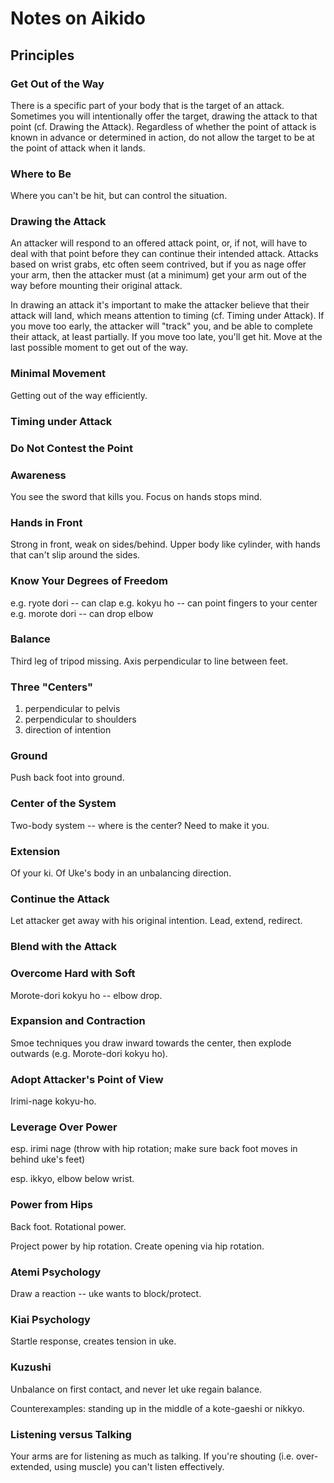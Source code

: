 # Notes on Aikido

## Principles

### Get Out of the Way

There is a specific part of your body that is the target of an
attack. Sometimes you will intentionally offer the target,
drawing the attack to that point (cf. Drawing the Attack). Regardless
of whether the point of attack is known in advance or determined in
action, do not allow the target to be at the point of attack when it
lands.

### Where to Be

Where you can't be hit, but can control the situation.

### Drawing the Attack

An attacker will respond to an offered attack point, or, if not, will
have to deal with that point before they can continue their intended
attack. Attacks based on wrist grabs, etc often seem contrived, but if
you as nage offer your arm, then the attacker must (at a minimum)
get your arm out of the way before mounting their original attack. 

In drawing an attack it's important to make the attacker believe that
their attack will land, which means attention to timing (cf. Timing
under Attack). If you move too early, the attacker will "track" you,
and be able to complete their attack, at least partially. If you move
too late, you'll get hit. Move at the last possible moment to
get out of the way.

### Minimal Movement

Getting out of the way efficiently.

### Timing under Attack

### Do Not Contest the Point

### Awareness

You see the sword that kills you. Focus on hands stops mind.

### Hands in Front

Strong in front, weak on sides/behind.
Upper body like cylinder, with hands that can't slip around the sides.

### Know Your Degrees of Freedom

e.g. ryote dori -- can clap
e.g. kokyu ho -- can point fingers to your center
e.g. morote dori -- can drop elbow

### Balance

Third leg of tripod missing. Axis perpendicular to line between feet.

### Three "Centers"

1. perpendicular to pelvis
2. perpendicular to shoulders
3. direction of intention

### Ground

Push back foot into ground. 

### Center of the System

Two-body system -- where is the center? Need to make it you.

### Extension

Of your ki. Of Uke's body in an unbalancing direction. 

### Continue the Attack

Let attacker get away with his original intention. Lead, extend, redirect.

### Blend with the Attack

### Overcome Hard with Soft

Morote-dori kokyu ho -- elbow drop.

### Expansion and Contraction

Smoe techniques you draw inward towards the center, then explode outwards (e.g. Morote-dori kokyu ho). 

### Adopt Attacker's Point of View

Irimi-nage kokyu-ho.

### Leverage Over Power

esp. irimi nage (throw with hip rotation; make sure back foot moves in behind uke's feet)

esp. ikkyo, elbow below wrist.

### Power from Hips

Back foot. Rotational power. 

Project power by hip rotation. Create opening via hip rotation.

### Atemi Psychology

Draw a reaction -- uke wants to block/protect.

### Kiai Psychology

Startle response, creates tension in uke. 

### Kuzushi

Unbalance on first contact, and never let uke regain balance.

Counterexamples: standing up in the middle of a kote-gaeshi or nikkyo.

### Listening versus Talking

Your arms are for listening as much as talking. If you're shouting
(i.e. over-extended, using muscle) you can't listen effectively.






